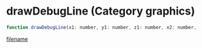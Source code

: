 # drawDebugLine (Category graphics)

```js
function drawDebugLine(x1: number, y1: number, z1: number, x2: number, y2: number, z2: number, red: number, green: number, blue: number, alpha: number): void
```

[filename](drawDebugLine_m.md ':include')